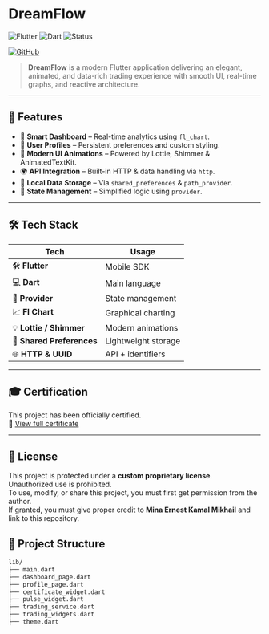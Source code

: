 # DreamFlow

![Flutter](https://img.shields.io/badge/Flutter-3.0%2B-blue?logo=flutter&logoColor=white)
![Dart](https://img.shields.io/badge/Dart-Null--safety-blue?logo=dart&logoColor=white)
![Status](https://img.shields.io/badge/Version-1.0.0-success?style=flat-square)

[![GitHub](https://img.shields.io/badge/GitHub-Profile-181717?style=for-the-badge&logo=github&logoColor=white)](https://github.com/mina2357)
> **DreamFlow** is a modern Flutter application delivering an elegant, animated, and data-rich trading experience with smooth UI, real-time graphs, and reactive architecture.

---

## 🚀 Features

- 🧠 **Smart Dashboard** – Real-time analytics using `fl_chart`.
- 👤 **User Profiles** – Persistent preferences and custom styling.
- 💫 **Modern UI Animations** – Powered by Lottie, Shimmer & AnimatedTextKit.
- 🌍 **API Integration** – Built-in HTTP & data handling via `http`.
- 📂 **Local Data Storage** – Via `shared_preferences` & `path_provider`.
- 🧬 **State Management** – Simplified logic using `provider`.

---

## 🛠️ Tech Stack

| Tech | Usage |
|------|-------|
| 🛠️ **Flutter** | Mobile SDK |
| 💻 **Dart** | Main language |
| 🧱 **Provider** | State management |
| 📈 **Fl Chart** | Graphical charting |
| 💡 **Lottie / Shimmer** | Modern animations |
| 💾 **Shared Preferences** | Lightweight storage |
| 🌐 **HTTP & UUID** | API + identifiers |

---
## 🎓 Certification

This project has been officially certified.  
📄 [View full certificate](./CERTIFICATE.md)

---
## 📜 License

This project is protected under a **custom proprietary license**.  
Unauthorized use is prohibited.  
To use, modify, or share this project, you must first get permission from the author.  
If granted, you must give proper credit to **Mina Ernest Kamal Mikhail** and link to this repository.

## 📁 Project Structure

```bash
lib/
├── main.dart
├── dashboard_page.dart
├── profile_page.dart
├── certificate_widget.dart
├── pulse_widget.dart
├── trading_service.dart
├── trading_widgets.dart
├── theme.dart

